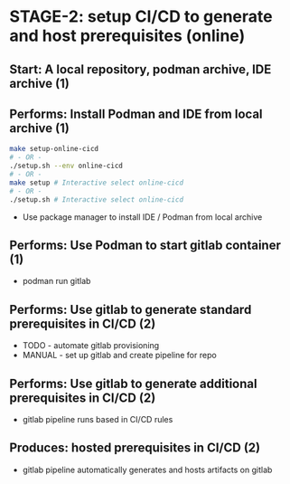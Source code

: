
# STAGE-2: setup CI/CD to generate and host prerequisites (online)

## Start: A local repository, podman archive, IDE archive (1)

## Performs: Install Podman and IDE from local archive (1)

```bash
make setup-online-cicd
# - OR -
./setup.sh --env online-cicd
# - OR -
make setup # Interactive select online-cicd
# - OR -
./setup.sh # Interactive select online-cicd
```

* Use package manager to install IDE / Podman from local archive

## Performs: Use Podman to start gitlab container (1)

* podman run gitlab

## Performs: Use gitlab to generate standard prerequisites in CI/CD (2)

* TODO - automate gitlab provisioning
* MANUAL - set up gitlab and create pipeline for repo

## Performs: Use gitlab to generate additional prerequisites in CI/CD (2)

* gitlab pipeline runs based in CI/CD rules

## Produces: hosted prerequisites in CI/CD (2)

* gitlab pipeline automatically generates and hosts artifacts on gitlab
